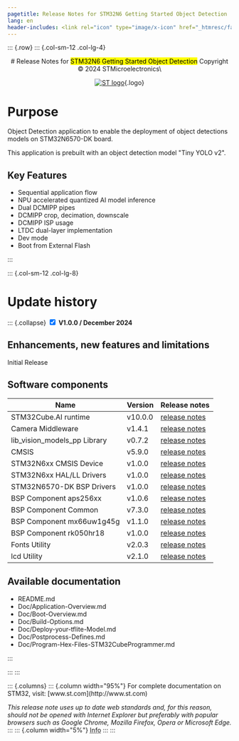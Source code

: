 ```yaml
---
pagetitle: Release Notes for STM32N6 Getting Started Object Detection
lang: en
header-includes: <link rel="icon" type="image/x-icon" href="_htmresc/favicon.png" />
---
```


::: {.row}
::: {.col-sm-12 .col-lg-4}

<center>
# Release Notes for <mark>STM32N6 Getting Started Object Detection</mark>
Copyright &copy; 2024 STMicroelectronics\
    
[![ST logo](_htmresc/st_logo_2020.png)](https://www.st.com){.logo}
</center>

# Purpose

Object Detection application to enable the deployment of object detections models on STM32N6570-DK board.

This application is prebuilt with an object detection model "Tiny YOLO v2".

## Key Features

- Sequential application flow
- NPU accelerated quantized AI model inference
- Dual DCMIPP pipes
- DCMIPP crop, decimation, downscale
- DCMIPP ISP usage
- LTDC dual-layer implementation
- Dev mode
- Boot from External Flash

:::

::: {.col-sm-12 .col-lg-8}
# Update history


::: {.collapse}
<input type="checkbox" id="collapse-section5" checked aria-hidden="true"/>
<label for="collapse-section5" aria-hidden="true">__V1.0.0 / December 2024__</label>
<div>

## Enhancements, new features and limitations

Initial Release

## Software components

| Name                          | Version             | Release notes
|-----                          | -------             | -------------
| STM32Cube.AI runtime          | v10.0.0             | [release notes](Middlewares/AI_Runtime/README.md)
| Camera Middleware             |  v1.4.1             | [release notes](Middlewares/Camera_Middleware/Release_Notes.html)
| lib_vision_models_pp Library  |  v0.7.2             | [release notes](Middlewares/lib_vision_models_pp/lib_vision_models_pp/README.md)
| CMSIS                         |  v5.9.0             | [release notes](STM32Cube_FW_N6/Drivers/CMSIS/Documentation/index.html)
| STM32N6xx CMSIS Device        |  v1.0.0             | [release notes](STM32Cube_FW_N6/Drivers/CMSIS/Device/ST/STM32N6xx/Release_Notes.html)
| STM32N6xx HAL/LL Drivers      |  v1.0.0             | [release notes](STM32Cube_FW_N6/Drivers/STM32N6xx_HAL_Driver/Release_Notes.html)
| STM32N6570-DK BSP Drivers     |  v1.0.0             | [release notes](STM32Cube_FW_N6/Drivers/BSP/STM32N6570-DK/Release_Notes.html)
| BSP Component aps256xx        |  v1.0.6             | [release notes](STM32Cube_FW_N6/Drivers/BSP/Components/aps256xx/Release_Notes.html)
| BSP Component Common          |  v7.3.0             | [release notes](STM32Cube_FW_N6/Drivers/BSP/Components/Common/Release_Notes.html)
| BSP Component mx66uw1g45g     |  v1.1.0             | [release notes](STM32Cube_FW_N6/Drivers/BSP/Components/mx66uw1g45g/Release_Notes.html)
| BSP Component rk050hr18       |  v1.0.0             | [release notes](STM32Cube_FW_N6/Drivers/BSP/Components/rk050hr18/Release_Notes.html)
| Fonts Utility                 |  v2.0.3             | [release notes](STM32Cube_FW_N6/Utilities/Fonts/Release_Notes.html)
| lcd Utility                   |  v2.1.0             | [release notes](STM32Cube_FW_N6/Utilities/lcd/Release_Notes.html)

## Available documentation

- README.md
- Doc/Application-Overview.md
- Doc/Boot-Overview.md
- Doc/Build-Options.md
- Doc/Deploy-your-tflite-Model.md
- Doc/Postprocess-Defines.md
- Doc/Program-Hex-Files-STM32CubeProgrammer.md

</div>
:::

:::
:::

<footer class="sticky">
::: {.columns}
::: {.column width="95%"}
For complete documentation on STM32,
visit: [www.st.com](http://www.st.com)

*This release note uses up to date web standards and, for this reason, should not be opened with Internet Explorer but preferably with popular browsers such as Google Chrome, Mozilla Firefox, Opera or Microsoft Edge.*
:::
::: {.column width="5%"}
<abbr title="Based on template cx566953 version 2.0">Info</abbr>
:::
:::
</footer>

